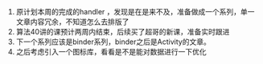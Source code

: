 1. 原计划本周的完成的handler ，发现是在是来不及，准备做成一个系列，单一文章内容冗余，不知道怎么去排版了
2. 算法40讲的课预计两周内结束，后续买了超哥的新课，准备实时跟进
3. 下一个系列应该是binder系列，binder之后是Activity的文章。
4. 之后考虑引入一个图标库，看看是不是能对数据进行一下优化